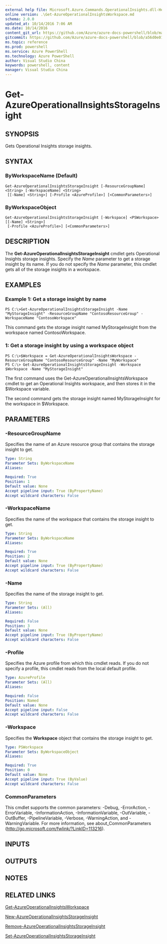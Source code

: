 ```yaml
---
external help file: Microsoft.Azure.Commands.OperationalInsights.dll-Help.xml
online version: .\Get-AzureOperationalInsightsWorkspace.md
schema: 2.0.0
updated_at: 10/14/2016 7:06 AM
ms.date: 10/14/2016
content_git_url: https://github.com/Azure/azure-docs-powershell/blob/master/azureps-cmdlets-docs/ResourceManager/AzureRM.OperationalInsights/v0.9.8/CmdletMDs/Get-AzureOperationalInsightsStorageInsight.md
gitcommit: https://github.com/Azure/azure-docs-powershell/blob/a56d0e01e65c2c33aa2af13dd29addc94ead6e88/azureps-cmdlets-docs/ResourceManager/AzureRM.OperationalInsights/v0.9.8/CmdletMDs/Get-AzureOperationalInsightsStorageInsight.md
ms.topic: reference
ms.prod: powershell
ms.service: Azure PowerShell
ms.technology: Azure PowerShell
author: Visual Studio China
keywords: powershell, content
manager: Visual Studio China
---
```


# Get-AzureOperationalInsightsStorageInsight

## SYNOPSIS
Gets Operational Insights storage insights.

## SYNTAX

### ByWorkspaceName (Default)
```
Get-AzureOperationalInsightsStorageInsight [-ResourceGroupName] <String> [-WorkspaceName] <String>
 [[-Name] <String>] [-Profile <AzureProfile>] [<CommonParameters>]
```

### ByWorkspaceObject
```
Get-AzureOperationalInsightsStorageInsight [-Workspace] <PSWorkspace> [[-Name] <String>]
 [-Profile <AzureProfile>] [<CommonParameters>]
```

## DESCRIPTION
The **Get-AzureOperationalInsightsStorageInsight** cmdlet gets Operational Insights storage insights.
Specify the *Name* parameter to get a storage insight by its name.
If you do not specify the *Name* parameter, this cmdlet gets all of the storage insights in a workspace.

## EXAMPLES

### Example 1: Get a storage insight by name
```
PS C:\>Get-AzureOperationalInsightsStorageInsight -Name "MyStorageInsight" -ResourceGroupName "ContosoResourceGroup" -WorkspaceName "ContosoWorkspace"
```

This command gets the storage insight named MyStorageInsight from the workspace named ContosoWorkspace.

### 1: Get a storage insight by using a workspace object
```
PS C:\>$Workspace = Get-AzureOperationalInsightsWorkspace -ResourceGroupName "ContosoResourceGroup" -Name "MyWorkspace"
PS C:\> Get-AzureOperationalInsightsStorageInsight -Workspace $Workspace -Name "MyStorageInsight"
```

The first command uses the Get-AzureOperationalInsightsWorkspace cmdlet to get an Operational Insights workspace, and then stores it in the $Workspace variable.

The second command gets the storage insight named MyStorageInsight for the workspace in $Workspace.

## PARAMETERS

### -ResourceGroupName
Specifies the name of an Azure resource group that contains the storage insight to get.

```yaml
Type: String
Parameter Sets: ByWorkspaceName
Aliases: 

Required: True
Position: 1
Default value: None
Accept pipeline input: True (ByPropertyName)
Accept wildcard characters: False
```

### -WorkspaceName
Specifies the name of the workspace that contains the storage insight to get.

```yaml
Type: String
Parameter Sets: ByWorkspaceName
Aliases: 

Required: True
Position: 2
Default value: None
Accept pipeline input: True (ByPropertyName)
Accept wildcard characters: False
```

### -Name
Specifies the name of the storage insight to get.

```yaml
Type: String
Parameter Sets: (All)
Aliases: 

Required: False
Position: 3
Default value: None
Accept pipeline input: True (ByPropertyName)
Accept wildcard characters: False
```

### -Profile
Specifies the Azure profile from which this cmdlet reads.
If you do not specify a profile, this cmdlet reads from the local default profile.

```yaml
Type: AzureProfile
Parameter Sets: (All)
Aliases: 

Required: False
Position: Named
Default value: None
Accept pipeline input: False
Accept wildcard characters: False
```

### -Workspace
Specifies the **Workspace** object that contains the storage insight to get.

```yaml
Type: PSWorkspace
Parameter Sets: ByWorkspaceObject
Aliases: 

Required: True
Position: 0
Default value: None
Accept pipeline input: True (ByValue)
Accept wildcard characters: False
```

### CommonParameters
This cmdlet supports the common parameters: -Debug, -ErrorAction, -ErrorVariable, -InformationAction, -InformationVariable, -OutVariable, -OutBuffer, -PipelineVariable, -Verbose, -WarningAction, and -WarningVariable. For more information, see about_CommonParameters (http://go.microsoft.com/fwlink/?LinkID=113216).

## INPUTS

## OUTPUTS

## NOTES

## RELATED LINKS

[Get-AzureOperationalInsightsWorkspace](.\Get-AzureOperationalInsightsWorkspace.md)

[New-AzureOperationalInsightsStorageInsight](.\New-AzureOperationalInsightsStorageInsight.md)

[Remove-AzureOperationalInsightsStorageInsight](.\Remove-AzureOperationalInsightsStorageInsight.md)

[Set-AzureOperationalInsightsStorageInsight](.\Set-AzureOperationalInsightsStorageInsight.md)

